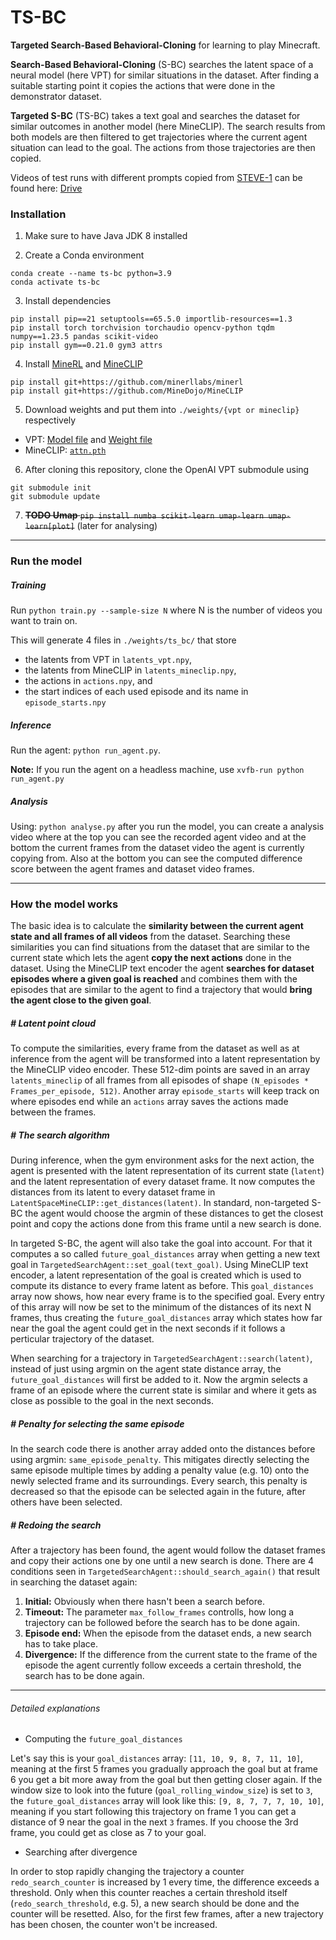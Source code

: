 # TS-BC

**Targeted Search-Based Behavioral-Cloning** for learning to play Minecraft.

**Search-Based Behavioral-Cloning** (S-BC) searches the latent space of a neural model (here VPT) for similar situations in the dataset.
After finding a suitable starting point it copies the actions that were done in the demonstrator dataset.

**Targeted S-BC** (TS-BC) takes a text goal and searches the dataset for similar outcomes in another model (here MineCLIP).
The search results from both models are then filtered to get trajectories where the current agent situation can lead to the goal.
The actions from those trajectories are then copied.

Videos of test runs with different prompts copied from [STEVE-1](https://sites.google.com/view/steve-1) can be found here: [Drive](https://drive.google.com/drive/folders/1kM6IpEP3bAnmKYh3X5_NXApNAsf6za_2?usp=drive_link)

### Installation

1. Make sure to have Java JDK 8 installed

2. Create a Conda environment
```
conda create --name ts-bc python=3.9
conda activate ts-bc
```
3. Install dependencies
```
pip install pip==21 setuptools==65.5.0 importlib-resources==1.3
pip install torch torchvision torchaudio opencv-python tqdm numpy==1.23.5 pandas scikit-video
pip install gym==0.21.0 gym3 attrs
```
4. Install [MineRL](https://github.com/minerllabs/minerl) and [MineCLIP](https://github.com/MineDojo/MineCLIP)
```
pip install git+https://github.com/minerllabs/minerl
pip install git+https://github.com/MineDojo/MineCLIP
```
5. Download weights and put them into `./weights/{vpt or mineclip}` respectively
  - VPT: [Model file](https://openaipublic.blob.core.windows.net/minecraft-rl/models/foundation-model-1x.model) and [Weight file](https://openaipublic.blob.core.windows.net/minecraft-rl/models/foundation-model-1x.weights)
  - MineCLIP: [`attn.pth`](https://drive.google.com/file/d/1uaZM1ZLBz2dZWcn85rZmjP7LV6Sg5PZW/view)
6. After cloning this repository, clone the OpenAI VPT submodule using
```
git submodule init
git submodule update
```
7. ~~**TODO Umap** `pip install numba scikit-learn umap-learn umap-learn[plot]`~~ (later for analysing)

---

### Run the model

##### Training

Run `python train.py --sample-size N` where N is the number of videos you want to train on.

This will generate 4 files in `./weights/ts_bc/` that store
- the latents from VPT in `latents_vpt.npy`,
- the latents from MineCLIP in `latents_mineclip.npy`,
- the actions in `actions.npy`, and
- the start indices of each used episode and its name in `episode_starts.npy`

##### Inference

Run the agent: `python run_agent.py`.

**Note:** If you run the agent on a headless machine, use `xvfb-run python run_agent.py`

##### Analysis

Using: `python analyse.py` after you run the model, you can create a analysis video where at the top you can see the recorded agent video and at the bottom the current frames from the dataset video the agent is currently copying from. Also at the bottom you can see the computed difference score between the agent frames and dataset video frames.

---

### How the model works

The basic idea is to calculate the **similarity between the current agent state and all frames of all videos** from the dataset.
Searching these similarities you can find situations from the dataset that are similar to the current state which lets the agent **copy the next actions** done in the dataset.
Using the MineCLIP text encoder the agent **searches for dataset episodes where a given goal is reached** and combines them with the episodes that are similar to the agent to find a trajectory that would **bring the agent close to the given goal**.

##### # Latent point cloud

To compute the similarities, every frame from the dataset as well as at inference from the agent will be transformed into a latent representation by the MineCLIP video encoder.
These 512-dim points are saved in an array `latents_mineclip` of all frames from all episodes of shape `(N_episodes * Frames_per_episode, 512)`.
Another array `episode_starts` will keep track on where episodes end while an `actions` array saves the actions made between the frames.

##### # The search algorithm

During inference, when the gym environment asks for the next action, the agent is presented with the latent representation of its current state (`latent`) and the latent representation of every dataset frame. It now computes the distances from its latent to every dataset frame in `LatentSpaceMineCLIP::get_distances(latent)`. In standard, non-targeted S-BC the agent would choose the argmin of these distances to get the closest point and copy the actions done from this frame until a new search is done.

In targeted S-BC, the agent will also take the goal into account. For that it computes a so called `future_goal_distances` array when getting a new text goal in `TargetedSearchAgent::set_goal(text_goal)`. Using MineCLIP text encoder, a latent representation of the goal is created which is used to compute its distance to every frame latent as before. This `goal_distances` array now shows, how near every frame is to the specified goal. Every entry of this array will now be set to the minimum of the distances of its next N frames, thus creating the `future_goal_distances` array which states how far near the goal the agent could get in the next seconds if it follows a perticular trajectory of the dataset.

When searching for a trajectory in `TargetedSearchAgent::search(latent)`, instead of just using argmin on the agent state distance array, the `future_goal_distances` will first be added to it. Now the argmin selects a frame of an episode where the current state is similar and where it gets as close as possible to the goal in the next seconds.

##### # Penalty for selecting the same episode

In the search code there is another array added onto the distances before using argmin: `same_episode_penalty`.
This mitigates directly selecting the same episode multiple times by adding a penalty value (e.g. 10) onto the newly selected frame and its surroundings.
Every search, this penalty is decreased so that the episode can be selected again in the future, after others have been selected.

##### # Redoing the search

After a trajectory has been found, the agent would follow the dataset frames and copy their actions one by one until a new search is done.
There are 4 conditions seen in `TargetedSearchAgent::should_search_again()` that result in searching the dataset again:
1. **Initial:** Obviously when there hasn't been a search before.
2. **Timeout:** The parameter `max_follow_frames` controlls, how long a trajectory can be followed before the search has to be done again.
3. **Episode end:** When the episode from the dataset ends, a new search has to take place.
4. **Divergence:** If the difference from the current state to the frame of the episode the agent currently follow exceeds a certain threshold, the search has to be done again.

---

###### Detailed explanations

- Computing the `future_goal_distances`

Let's say this is your `goal_distances` array: `[11, 10, 9, 8, 7, 11, 10]`, meaning at the first 5 frames you gradually approach the goal but at frame 6 you get a bit more away from the goal but then getting closer again. If the window size to look into the future (`goal_rolling_window_size`) is set to `3`, the `future_goal_distances` array will look like this: `[9, 8, 7, 7, 7, 10, 10]`, meaning if you start following this trajectory on frame 1 you can get a distance of 9 near the goal in the next `3` frames. If you choose the 3rd frame, you could get as close as 7 to your goal.

- Searching after divergence

In order to stop rapidly changing the trajectory a counter `redo_search_counter` is increased by 1 every time, the difference exceeds a threshold. Only when this counter reaches a certain threshold itself (`redo_search_threshold`, e.g. 5), a new search should be done and the counter will be resetted.
Also, for the first few frames, after a new trajectory has been chosen, the counter won't be increased.